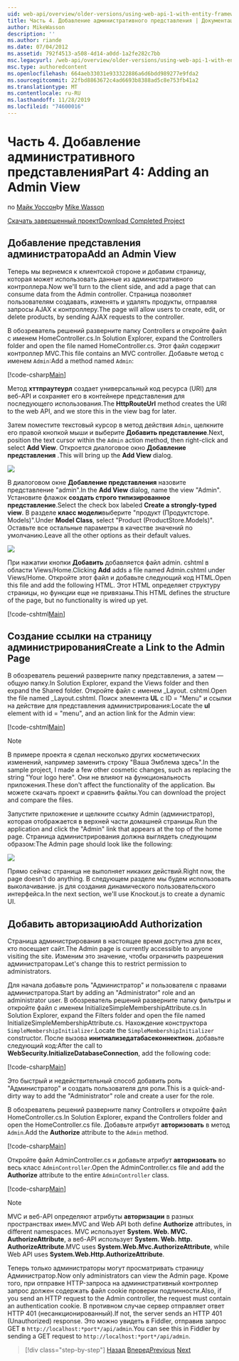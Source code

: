 ```yaml
---
uid: web-api/overview/older-versions/using-web-api-1-with-entity-framework-5/using-web-api-with-entity-framework-part-4
title: Часть 4. Добавление административного представления | Документация Майкрософт
author: MikeWasson
description: ''
ms.author: riande
ms.date: 07/04/2012
ms.assetid: 792f4513-a508-4d14-a0dd-1a2fe282c7bb
msc.legacyurl: /web-api/overview/older-versions/using-web-api-1-with-entity-framework-5/using-web-api-with-entity-framework-part-4
msc.type: authoredcontent
ms.openlocfilehash: 664aeb33031e933322886a6d6bdd989277e9fda2
ms.sourcegitcommit: 22fbd8863672c4ad6693b8388ad5c8e753fb41a2
ms.translationtype: MT
ms.contentlocale: ru-RU
ms.lasthandoff: 11/28/2019
ms.locfileid: "74600016"
---
```

# <a name="part-4-adding-an-admin-view"></a><span data-ttu-id="d8d63-102">Часть 4. Добавление административного представления</span><span class="sxs-lookup"><span data-stu-id="d8d63-102">Part 4: Adding an Admin View</span></span>

<span data-ttu-id="d8d63-103">по [Майк Уоссон](https://github.com/MikeWasson)</span><span class="sxs-lookup"><span data-stu-id="d8d63-103">by [Mike Wasson](https://github.com/MikeWasson)</span></span>

[<span data-ttu-id="d8d63-104">Скачать завершенный проект</span><span class="sxs-lookup"><span data-stu-id="d8d63-104">Download Completed Project</span></span>](https://code.msdn.microsoft.com/ASP-NET-Web-API-with-afa30545)

## <a name="add-an-admin-view"></a><span data-ttu-id="d8d63-105">Добавление представления администратора</span><span class="sxs-lookup"><span data-stu-id="d8d63-105">Add an Admin View</span></span>

<span data-ttu-id="d8d63-106">Теперь мы вернемся к клиентской стороне и добавим страницу, которая может использовать данные из административного контроллера.</span><span class="sxs-lookup"><span data-stu-id="d8d63-106">Now we'll turn to the client side, and add a page that can consume data from the Admin controller.</span></span> <span data-ttu-id="d8d63-107">Страница позволяет пользователям создавать, изменять и удалять продукты, отправляя запросы AJAX к контроллеру.</span><span class="sxs-lookup"><span data-stu-id="d8d63-107">The page will allow users to create, edit, or delete products, by sending AJAX requests to the controller.</span></span>

<span data-ttu-id="d8d63-108">В обозреватель решений разверните папку Controllers и откройте файл с именем HomeController.cs.</span><span class="sxs-lookup"><span data-stu-id="d8d63-108">In Solution Explorer, expand the Controllers folder and open the file named HomeController.cs.</span></span> <span data-ttu-id="d8d63-109">Этот файл содержит контроллер MVC.</span><span class="sxs-lookup"><span data-stu-id="d8d63-109">This file contains an MVC controller.</span></span> <span data-ttu-id="d8d63-110">Добавьте метод с именем `Admin`:</span><span class="sxs-lookup"><span data-stu-id="d8d63-110">Add a method named `Admin`:</span></span>

[!code-csharp[Main](using-web-api-with-entity-framework-part-4/samples/sample1.cs)]

<span data-ttu-id="d8d63-111">Метод **хттпраутеурл** создает универсальный код ресурса (URI) для веб-API и сохраняет его в контейнере представления для последующего использования.</span><span class="sxs-lookup"><span data-stu-id="d8d63-111">The **HttpRouteUrl** method creates the URI to the web API, and we store this in the view bag for later.</span></span>

<span data-ttu-id="d8d63-112">Затем поместите текстовый курсор в метод действия `Admin`, щелкните его правой кнопкой мыши и выберите **Добавить представление**.</span><span class="sxs-lookup"><span data-stu-id="d8d63-112">Next, position the text cursor within the `Admin` action method, then right-click and select **Add View**.</span></span> <span data-ttu-id="d8d63-113">Откроется диалоговое окно **Добавление представления** .</span><span class="sxs-lookup"><span data-stu-id="d8d63-113">This will bring up the **Add View** dialog.</span></span>

![](using-web-api-with-entity-framework-part-4/_static/image1.png)

<span data-ttu-id="d8d63-114">В диалоговом окне **Добавление представления** назовите представление "admin".</span><span class="sxs-lookup"><span data-stu-id="d8d63-114">In the **Add View** dialog, name the view "Admin".</span></span> <span data-ttu-id="d8d63-115">Установите флажок **создать строго типизированное представление**.</span><span class="sxs-lookup"><span data-stu-id="d8d63-115">Select the check box labeled **Create a strongly-typed view**.</span></span> <span data-ttu-id="d8d63-116">В разделе **класс модели**выберите "продукт (Продуктсторе. Models)".</span><span class="sxs-lookup"><span data-stu-id="d8d63-116">Under **Model Class**, select "Product (ProductStore.Models)".</span></span> <span data-ttu-id="d8d63-117">Оставьте все остальные параметры в качестве значений по умолчанию.</span><span class="sxs-lookup"><span data-stu-id="d8d63-117">Leave all the other options as their default values.</span></span>

![](using-web-api-with-entity-framework-part-4/_static/image2.png)

<span data-ttu-id="d8d63-118">При нажатии кнопки **Добавить** добавляется файл admin. cshtml в области Views/Home.</span><span class="sxs-lookup"><span data-stu-id="d8d63-118">Clicking **Add** adds a file named Admin.cshtml under Views/Home.</span></span> <span data-ttu-id="d8d63-119">Откройте этот файл и добавьте следующий код HTML.</span><span class="sxs-lookup"><span data-stu-id="d8d63-119">Open this file and add the following HTML.</span></span> <span data-ttu-id="d8d63-120">Этот HTML определяет структуру страницы, но функции еще не привязаны.</span><span class="sxs-lookup"><span data-stu-id="d8d63-120">This HTML defines the structure of the page, but no functionality is wired up yet.</span></span>

[!code-cshtml[Main](using-web-api-with-entity-framework-part-4/samples/sample2.cshtml)]

## <a name="create-a-link-to-the-admin-page"></a><span data-ttu-id="d8d63-121">Создание ссылки на страницу администрирования</span><span class="sxs-lookup"><span data-stu-id="d8d63-121">Create a Link to the Admin Page</span></span>

<span data-ttu-id="d8d63-122">В обозреватель решений разверните папку представления, а затем — общую папку.</span><span class="sxs-lookup"><span data-stu-id="d8d63-122">In Solution Explorer, expand the Views folder and then expand the Shared folder.</span></span> <span data-ttu-id="d8d63-123">Откройте файл с именем \_Layout. cshtml.</span><span class="sxs-lookup"><span data-stu-id="d8d63-123">Open the file named \_Layout.cshtml.</span></span> <span data-ttu-id="d8d63-124">Поиск элемента **UL** с ID = "Menu" и ссылки на действие для представления администрирования:</span><span class="sxs-lookup"><span data-stu-id="d8d63-124">Locate the **ul** element with id = "menu", and an action link for the Admin view:</span></span>

[!code-cshtml[Main](using-web-api-with-entity-framework-part-4/samples/sample3.cshtml)]

> [!NOTE]
> <span data-ttu-id="d8d63-125">В примере проекта я сделал несколько других косметических изменений, например заменить строку "Ваша Эмблема здесь".</span><span class="sxs-lookup"><span data-stu-id="d8d63-125">In the sample project, I made a few other cosmetic changes, such as replacing the string "Your logo here".</span></span> <span data-ttu-id="d8d63-126">Они не влияют на функциональность приложения.</span><span class="sxs-lookup"><span data-stu-id="d8d63-126">These don't affect the functionality of the application.</span></span> <span data-ttu-id="d8d63-127">Вы можете скачать проект и сравнить файлы.</span><span class="sxs-lookup"><span data-stu-id="d8d63-127">You can download the project and compare the files.</span></span>

<span data-ttu-id="d8d63-128">Запустите приложение и щелкните ссылку Admin (администратор), которая отображается в верхней части домашней страницы.</span><span class="sxs-lookup"><span data-stu-id="d8d63-128">Run the application and click the "Admin" link that appears at the top of the home page.</span></span> <span data-ttu-id="d8d63-129">Страница администрирования должна выглядеть следующим образом:</span><span class="sxs-lookup"><span data-stu-id="d8d63-129">The Admin page should look like the following:</span></span>

![](using-web-api-with-entity-framework-part-4/_static/image3.png)

<span data-ttu-id="d8d63-130">Прямо сейчас страница не выполняет никаких действий.</span><span class="sxs-lookup"><span data-stu-id="d8d63-130">Right now, the page doesn't do anything.</span></span> <span data-ttu-id="d8d63-131">В следующем разделе мы будем использовать выколачивание. js для создания динамического пользовательского интерфейса.</span><span class="sxs-lookup"><span data-stu-id="d8d63-131">In the next section, we'll use Knockout.js to create a dynamic UI.</span></span>

## <a name="add-authorization"></a><span data-ttu-id="d8d63-132">Добавить авторизацию</span><span class="sxs-lookup"><span data-stu-id="d8d63-132">Add Authorization</span></span>

<span data-ttu-id="d8d63-133">Страница администрирования в настоящее время доступна для всех, кто посещает сайт.</span><span class="sxs-lookup"><span data-stu-id="d8d63-133">The Admin page is currently accessible to anyone visiting the site.</span></span> <span data-ttu-id="d8d63-134">Изменим это значение, чтобы ограничить разрешения администраторам.</span><span class="sxs-lookup"><span data-stu-id="d8d63-134">Let's change this to restrict permission to administrators.</span></span>

<span data-ttu-id="d8d63-135">Для начала добавьте роль "Администратор" и пользователя с правами администратора.</span><span class="sxs-lookup"><span data-stu-id="d8d63-135">Start by adding an "Administrator" role and an administrator user.</span></span> <span data-ttu-id="d8d63-136">В обозреватель решений разверните папку фильтры и откройте файл с именем InitializeSimpleMembershipAttribute.cs.</span><span class="sxs-lookup"><span data-stu-id="d8d63-136">In Solution Explorer, expand the Filters folder and open the file named InitializeSimpleMembershipAttribute.cs.</span></span> <span data-ttu-id="d8d63-137">Нахождение конструктора `SimpleMembershipInitializer`.</span><span class="sxs-lookup"><span data-stu-id="d8d63-137">Locate the `SimpleMembershipInitializer` constructor.</span></span> <span data-ttu-id="d8d63-138">После вызова **инитиализедатабасеконнектион.** добавьте следующий код:</span><span class="sxs-lookup"><span data-stu-id="d8d63-138">After the call to **WebSecurity.InitializeDatabaseConnection**, add the following code:</span></span>

[!code-csharp[Main](using-web-api-with-entity-framework-part-4/samples/sample4.cs)]

<span data-ttu-id="d8d63-139">Это быстрый и недействительный способ добавить роль "Администратор" и создать пользователя для роли.</span><span class="sxs-lookup"><span data-stu-id="d8d63-139">This is a quick-and-dirty way to add the "Administrator" role and create a user for the role.</span></span>

<span data-ttu-id="d8d63-140">В обозреватель решений разверните папку Controllers и откройте файл HomeController.cs.</span><span class="sxs-lookup"><span data-stu-id="d8d63-140">In Solution Explorer, expand the Controllers folder and open the HomeController.cs file.</span></span> <span data-ttu-id="d8d63-141">Добавьте атрибут **авторизовать** в метод `Admin`.</span><span class="sxs-lookup"><span data-stu-id="d8d63-141">Add the **Authorize** attribute to the `Admin` method.</span></span>

[!code-csharp[Main](using-web-api-with-entity-framework-part-4/samples/sample5.cs)]

<span data-ttu-id="d8d63-142">Откройте файл AdminController.cs и добавьте атрибут **авторизовать** во весь класс `AdminController`.</span><span class="sxs-lookup"><span data-stu-id="d8d63-142">Open the AdminController.cs file and add the **Authorize** attribute to the entire `AdminController` class.</span></span>

[!code-csharp[Main](using-web-api-with-entity-framework-part-4/samples/sample6.cs)]

> [!NOTE]
> <span data-ttu-id="d8d63-143">MVC и веб-API определяют атрибуты **авторизации** в разных пространствах имен.</span><span class="sxs-lookup"><span data-stu-id="d8d63-143">MVC and Web API both define **Authorize** attributes, in different namespaces.</span></span> <span data-ttu-id="d8d63-144">MVC использует **System. Web. MVC. AuthorizeAttribute**, а веб-API использует **System. Web. http. AuthorizeAttribute**.</span><span class="sxs-lookup"><span data-stu-id="d8d63-144">MVC uses **System.Web.Mvc.AuthorizeAttribute**, while Web API uses **System.Web.Http.AuthorizeAttribute**.</span></span>

<span data-ttu-id="d8d63-145">Теперь только администраторы могут просматривать страницу Администратор.</span><span class="sxs-lookup"><span data-stu-id="d8d63-145">Now only administrators can view the Admin page.</span></span> <span data-ttu-id="d8d63-146">Кроме того, при отправке HTTP-запроса на административный контроллер запрос должен содержать файл cookie проверки подлинности.</span><span class="sxs-lookup"><span data-stu-id="d8d63-146">Also, if you send an HTTP request to the Admin controller, the request must contain an authentication cookie.</span></span> <span data-ttu-id="d8d63-147">В противном случае сервер отправляет ответ HTTP 401 (несанкционированный).</span><span class="sxs-lookup"><span data-stu-id="d8d63-147">If not, the server sends an HTTP 401 (Unauthorized) response.</span></span> <span data-ttu-id="d8d63-148">Это можно увидеть в Fiddler, отправив запрос GET в `http://localhost:*port*/api/admin`.</span><span class="sxs-lookup"><span data-stu-id="d8d63-148">You can see this in Fiddler by sending a GET request to `http://localhost:*port*/api/admin`.</span></span>

> [!div class="step-by-step"]
> <span data-ttu-id="d8d63-149">[Назад](using-web-api-with-entity-framework-part-3.md)
> [Вперед](using-web-api-with-entity-framework-part-5.md)</span><span class="sxs-lookup"><span data-stu-id="d8d63-149">[Previous](using-web-api-with-entity-framework-part-3.md)
[Next](using-web-api-with-entity-framework-part-5.md)</span></span>
